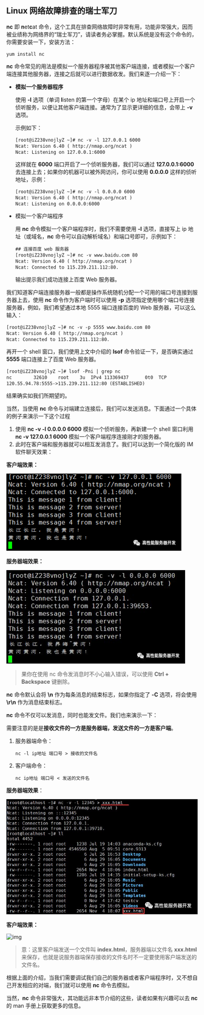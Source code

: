 ## Linux 网络故障排查的瑞士军刀

**nc** 即 **n**et**c**at 命令，这个工具在排查网络故障时非常有用，功能非常强大，因而被业绩称为网络界的“瑞士军刀”，请读者务必掌握。默认系统是没有这个命令的，你需要安装一下，安装方法：

```
yum install nc
```

**nc** 命令常见的用法是模拟一个服务器程序被其他客户端连接，或者模拟一个客户端连接其他服务器，连接之后就可以进行数据收发。我们来逐一介绍一下：

- **模拟一个服务器程序**

  使用 **-l** 选项（单词 **l**isten 的第一个字母）在某个 ip 地址和端口号上开启一个侦听服务，以便让其他客户端连接。通常为了显示更详细的信息，会带上 **-v** 选项。

  示例如下：

  ```
  [root@iZ238vnojlyZ ~]# nc -v -l 127.0.0.1 6000
  Ncat: Version 6.40 ( http://nmap.org/ncat )
  Ncat: Listening on 127.0.0.1:6000
  ```

  这样就在 **6000** 端口开启了一个侦听服务器，我们可以通过 **127.0.0.1:6000** 去连接上去；如果你的机器可以被外网访问，你可以使用 **0.0.0.0** 这样的侦听地址，示例：

  ```
  [root@iZ238vnojlyZ ~]# nc -v -l 0.0.0.0 6000
  Ncat: Version 6.40 ( http://nmap.org/ncat )
  Ncat: Listening on 0.0.0.0:6000
  ```

- 模拟一个客户端程序

  用 **nc** 命令模拟一个客户端程序时，我们不需要使用 **-l** 选项，直接写上 ip 地址（或域名，**nc** 命令可以自动解析域名）和端口号即可，示例如下：

  ```
  ## 连接百度 web 服务器
  [root@iZ238vnojlyZ ~]# nc -v www.baidu.com 80
  Ncat: Version 6.40 ( http://nmap.org/ncat )
  Ncat: Connected to 115.239.211.112:80.
  ```

  输出提示我们成功连接上百度 Web 服务器。

我们知道客户端连接服务器一般都是操作系统随机分配一个可用的端口号连接到服务器上去，使用 **nc** 命令作为客户端时可以使用 **-p** 选项指定使用哪个端口号连接服务器，例如，我们希望通过本地 5555 端口连接百度的 Web 服务器，可以这么输入：

```
[root@iZ238vnojlyZ ~]# nc -v -p 5555 www.baidu.com 80
Ncat: Version 6.40 ( http://nmap.org/ncat )
Ncat: Connected to 115.239.211.112:80.
```

再开一个 shell 窗口，我们使用上文中介绍的 **lsof** 命令验证一下，是否确实通过 **5555** 端口连接上了百度 Web 服务器。

```
[root@iZ238vnojlyZ ~]# lsof -Pni | grep nc
nc        32610    root    3u  IPv4 113369437      0t0  TCP 120.55.94.78:5555->115.239.211.112:80 (ESTABLISHED)
```

结果确实如我们所期望的。

当然，当使用 **nc** 命令与对端建立连接后，我们可以发送消息。下面通过一个具体的例子来演示一下这个过程

1. 使用 **nc -v -l 0.0.0.0 6000** 模拟一个侦听服务，再新建一个 shell 窗口利用 **nc -v 127.0.0.1 6000** 模拟一个客户端程序连接刚才的服务器。
2. 此时在客户端和服务器就可以相互发消息了。我们可以达到一个简化版的 IM 软件聊天效果：

**客户端效果：**

![](../imgs/nc1.png)

**服务器端效果：**

![](../imgs/nc2.jpeg)





> 果你在使用 nc 命令发消息时不小心输入错误，可以使用 **Ctrl + Backspace** 键删除。

**nc** 命令默认会将 **\n** 作为每条消息的结束标志，如果你指定了 **-C** 选项，将会使用 **\r\n** 作为消息结束标志。

**nc** 命令不仅可以发消息，同时也能发文件。我们也来演示一下：

需要注意的是是**接收文件的一方是服务器端，发送文件的一方是客户端**。

1. 服务器端命令：

   ```
   nc -l ip地址 端口号 > 接收的文件名
   ```

2. 客户端命令：

   ```
   nc ip地址 端口号 < 发送的文件名
   ```

**服务器端效果**：

![img](../imgs/nc3.jpeg)

**客户端效果：**

![img](https://mmbiz.qpic.cn/mmbiz_png/ic8RqseyjxMM4O9PrQeYEZ96kC0aP9fXq02fwwzmOXVibyIyH5Qa4Sc7BMZrOBjibg4wibnWmdFalicBMXpNicR3MOjA/640?wx_fmt=png&tp=webp&wxfrom=5&wx_lazy=1&wx_co=1)



> 意：这里客户端发送一个文件叫 **index.html**，服务器端以文件名 **xxx.html** 来保存，也就是说服务器端保存接收的文件名时不一定要使用客户端发送的文件名。

根据上面的介绍，当我们需要调试我们自己的服务器或者客户端程序时，又不想自己开发相应的对端，我们就可以使用 **nc** 命令去模拟。

当然，**nc** 命令非常强大，其功能远非本节介绍的这些，读者如果有兴趣可以去 **nc** 的 man 手册上获取更多的信息。
